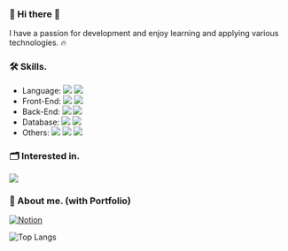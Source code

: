 ### 👋 Hi there 👋

 I have a passion for development and enjoy learning and applying various technologies. 🔥

### 🛠️ Skills.
- Language: <img src="https://img.shields.io/badge/JavaScript-F7DF1E?style=flat-square&logo=JavaScript&logoColor=black"/> <img src="https://img.shields.io/badge/TypeScript-3178C6?style=flat-square&logo=TypeScript&logoColor=white"/>
- Front-End: <img src="https://img.shields.io/badge/HTML5/CSS-E34F26?style=flat-square&logo=HTML5&logoColor=white"/> <img src="https://img.shields.io/badge/React-61DAFB?style=flat-square&logo=React&logoColor=white"/>
- Back-End: <img src="https://img.shields.io/badge/Node.js-339933?style=flat-square&logo=Node.js&logoColor=white"/> <img src="https://img.shields.io/badge/Express.js-000000?style=flat-square&logo=Express&logoColor=white"/>
- Database: <img src="https://img.shields.io/badge/MongoDB-47A248?style=flat-square&logo=mongodb&logoColor=white"/> <img src="https://img.shields.io/badge/MySQL-4479A1?style=flat-square&logo=MySQL&logoColor=white"/>
- Others: <img src="https://img.shields.io/badge/Github-181717?style=flat-square&logo=Github&logoColor=white"/> <img src="https://img.shields.io/badge/Gitlab-FC6D26?style=flat-square&logo=Gitlab&logoColor=white"/> <img src="https://img.shields.io/badge/Figma-F24E1E?style=flat-square&logo=Figma&logoColor=white"/>


### 🗂️ Interested in.

<img src="https://img.shields.io/badge/React.js-61DAFB?style=flat-square&logo=react&logoColor=white"/>  

### 🌟 About me. (with Portfolio)
[![Notion](https://img.shields.io/badge/Notion-7F52FF?style=flat-square&logo=Notion&logoColor=white)](https://stealth-philosophy-a9d.notion.site/Yeon-15524ca0a2c9421c9e73ed6e7a10700d?pvs=4)

![Top Langs](https://github-readme-stats.vercel.app/api/top-langs/?username=pisces330&layout=compact&theme=solarized-light)
<!--
**pisces330/pisces330** is a ✨ _special_ ✨ repository because its `README.md` (this file) appears on your GitHub profile.

Here are some ideas to get you started:

- 🔭 I’m currently working on ...
- 🌱 I’m currently learning ...
- 👯 I’m looking to collaborate on ...
- 🤔 I’m looking for help with ...
- 💬 Ask me about ...
- 📫 How to reach me: ...
- 😄 Pronouns: ...
- ⚡ Fun fact: ...
-->
